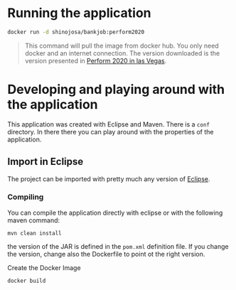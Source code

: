# Running the application 

```bash
docker run -d shinojosa/bankjob:perform2020
```

> This command will pull the image from docker hub. You only need docker and an internet connection. The version downloaded is the version presented in [Perform 2020 in las Vegas](https://www.dynatrace.com/perform-vegas/).  



#  Developing and playing around with the application

This application was created with Eclipse and Maven. There is a `conf` directory. In there there you can play around with the properties of the application. 

## Import in Eclipse

The project can be imported with pretty much any version of [Eclipse](https://www.eclipse.org/). 

### Compiling

You can compile the application directly with eclipse or with the following maven command:

`mvn clean install`

the version of the JAR is defined in the `pom.xml` definition file. If you change the version, change also the Dockerfile to point ot the right version.

Create the Docker Image

`docker build `